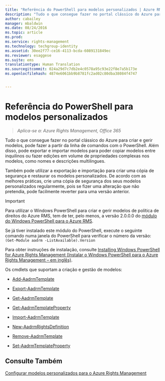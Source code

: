 ```yaml
---
title: "Referência do PowerShell para modelos personalizados | Azure RMS"
description: "Tudo o que consegue fazer no portal clássico do Azure para criar e gerir modelos, pode fazer a partir da linha de comandos com o PowerShell. Além disso, pode exportar e importar modelos para poder copiar modelos entre inquilinos ou fazer edições em volume de propriedades complexas nos modelos, como nomes e descrições multilingues."
author: cabailey
manager: mbaldwin
ms.date: 08/24/2016
ms.topic: article
ms.prod: 
ms.service: rights-management
ms.technology: techgroup-identity
ms.assetid: 30ee2f77-ce16-4113-bcda-6089131849ec
ms.reviewer: esaggese
ms.suite: ems
translationtype: Human Translation
ms.sourcegitcommit: 024a29d7c7db2e4c0578a95c93e22f8e7a5b173e
ms.openlocfilehash: 4874e6061bb9b8781fc2ad02c80dba38084f4747


---
```




# Referência do PowerShell para modelos personalizados

>*Aplica-se a: Azure Rights Management, Office 365*

Tudo o que consegue fazer no portal clássico do Azure para criar e gerir modelos, pode fazer a partir da linha de comandos com o PowerShell. Além disso, pode exportar e importar modelos para poder copiar modelos entre inquilinos ou fazer edições em volume de propriedades complexas nos modelos, como nomes e descrições multilingues.

Também pode utilizar a exportação e importação para criar uma cópia de segurança e restaurar os modelos personalizados. De acordo com as melhores práticas, crie uma cópia de segurança dos seus modelos personalizados regularmente, pois se fizer uma alteração que não pretendia, pode facilmente reverter para uma versão anterior.

> [!IMPORTANT]
> Para utilizar o Windows PowerShell para criar e gerir modelos de política de direitos do Azure RMS, tem de ter, pelo menos, a versão 2.0.0.0 do [módulo do Windows PowerShell para o Azure RMS](http://go.microsoft.com/fwlink/?LinkId=257721).
> 
> Se já tiver instalado este módulo do PowerShell, execute o seguinte comando numa janela do PowerShell para verificar o número da versão: `(Get-Module aadrm -ListAvailable).Version`

Para obter instruções de instalação, consulte [Installing Windows PowerShell for Azure Rights Management (Instalar o Windows PowerShell para o Azure Rights Management – em inglês)](install-powershell.md).

Os cmdlets que suportam a criação e gestão de modelos:

-   [Add-AadrmTemplate](https://msdn.microsoft.com/library/azure/dn727075.aspx)

-   [Export-AadrmTemplate](https://msdn.microsoft.com/library/azure/dn727078.aspx)

-   [Get-AadrmTemplate](https://msdn.microsoft.com/library/azure/dn727079.aspx)

-   [Get-AadrmTemplateProperty](https://msdn.microsoft.com/library/azure/dn727081.aspx)

-   [Import-AadrmTemplate](https://msdn.microsoft.com/library/azure/dn727077.aspx)

-   [New-AadrmRightsDefinition](https://msdn.microsoft.com/library/azure/dn727080.aspx)

-   [Remove-AadrmTemplate](https://msdn.microsoft.com/library/azure/dn727082.aspx)

-   [Set-AadrmTemplateProperty](https://msdn.microsoft.com/library/azure/dn727076.aspx)



## Consulte Também
[Configurar modelos personalizados para o Azure Rights Management](configure-custom-templates.md)


<!--HONumber=Aug16_HO4-->


